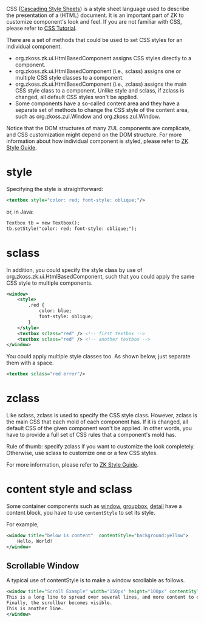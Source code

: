 

CSS ([Cascading Style
Sheets](http://en.wikipedia.org/wiki/Cascading_Style_Sheets)) is a style
sheet language used to describe the presentation of a (HTML) document.
It is an important part of ZK to customize component's look and feel. If
you are not familiar with CSS, please refer to [CSS
Tutorial](http://www.w3schools.com/css/default.asp).

There are a set of methods that could be used to set CSS styles for an
individual component.

- <javadoc method="setStyle(java.lang.String)" type="interface">org.zkoss.zk.ui.HtmlBasedComponent</javadoc>
  assigns CSS styles directly to a component.
- <javadoc method="setSclass(java.lang.String)" type="interface">org.zkoss.zk.ui.HtmlBasedComponent</javadoc>
  (i.e., sclass) assigns one or multiple CSS style classes to a
  component.
- <javadoc method="setZclass(java.lang.String)" type="interface">org.zkoss.zk.ui.HtmlBasedComponent</javadoc>
  (i.e., zclass) assigns the main CSS style class to a component. Unlike
  style and sclass, if zclass is changed, all default CSS styles won't
  be applied.
- Some components have a so-called content area and they have a separate
  set of methods to change the CSS style of the content area, such as
  <javadoc method="setContentStyle(java.lang.String)">org.zkoss.zul.Window</javadoc>
  and
  <javadoc method="setContentSclass(java.lang.String)">org.zkoss.zul.Window</javadoc>.

Notice that the DOM structures of many ZUL components are complicate,
and CSS customization might depend on the DOM structure. For more
information about how individual component is styled, please refer to
[ZK Style Guide](ZK_Style_Guide).

# style

Specifying the style is straightforward:

```xml
<textbox style="color: red; font-style: oblique;"/>
```

or, in Java:

```xml
Textbox tb = new Textbox();
tb.setStyle("color: red; font-style: oblique;");
```

# sclass

In addition, you could specify the style class by use of
<javadoc method="setSclass(java.lang.String)">org.zkoss.zk.ui.HtmlBasedComponent</javadoc>,
such that you could apply the same CSS style to multiple components.

```xml
<window>
    <style>
        .red {
            color: blue;
            font-style: oblique;
        }
    </style>
    <textbox sclass="red" /> <!-- first textbox -->
    <textbox sclass="red" /> <!-- another textbox -->
</window>
```

You could apply multiple style classes too. As shown below, just
separate them with a space.

```xml
<textbox sclass="red error"/>
```

# zclass

Like sclass, zclass is used to specify the CSS style class. However,
zclass is the main CSS that each mold of each component has. If it is
changed, all default CSS of the given component won't be applied. In
other words, you have to provide a full set of CSS rules that a
component's mold has.

Rule of thumb: specify zclass if you want to customize the look
completely. Otherwise, use sclass to customize one or a few CSS styles.

For more information, please refer to [ZK Style
Guide]({{site.baseurl}}/zk_style_customization_guide/zk_class_concept/zclass).

# content style and sclass

Some container components such as
[window]({{site.baseurl}}/zk_component_ref/containers/window),
[groupbox]({{site.baseurl}}/zk_component_ref/containers/groupbox),
[detail]({{site.baseurl}}/zk_component_ref/data/grid/detail) have a
content block, you have to use `contentStyle` to set its style.

For example,

```xml
<window title="below is content"  contentStyle="background:yellow">
    Hello, World!    
</window>
```

## Scrollable Window

A typical use of contentStyle is to make a window scrollable as follows.

```xml
<window title="Scroll Example" width="150px" height="100px" contentStyle="overflow:auto" >
This is a long line to spread over several lines, and more content to display.
Finally, the scrollbar becomes visible.
This is another line.
</window>
```
